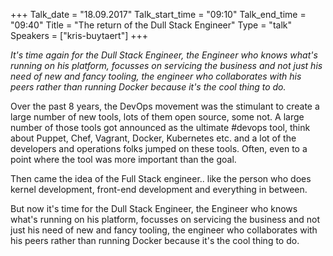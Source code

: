 +++
Talk_date = "18.09.2017"
Talk_start_time = "09:10"
Talk_end_time = "09:40"
Title = "The return of the Dull Stack Engineer"
Type = "talk"
Speakers = ["kris-buytaert"]
+++

<p><em>It's time again for the Dull Stack Engineer, the Engineer who knows what's running on his platform, focusses on servicing the business and not just his need of new and fancy tooling, the engineer who collaborates with his peers rather than running Docker because it's the cool thing to do.</em></p>

<p>Over the past 8 years, the DevOps movement was the stimulant to create a large number of new tools, lots of them open source, some not. A large number of those tools got announced as the ultimate #devops tool, think about Puppet, Chef, Vagrant, Docker, Kubernetes etc. and a lot of the developers and operations folks jumped on these tools. Often, even to a point where the tool was more important than the goal.</p>
<p>Then came the idea of the Full Stack engineer.. like the person who does kernel development, front-end development and everything in between.</p>
<p>But now it's time for the Dull Stack Engineer, the Engineer who knows what's running on his platform, focusses on servicing the business and not just his need of new and fancy tooling, the engineer who collaborates with his peers rather than running Docker because it's the cool thing to do.</p>

